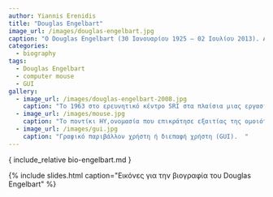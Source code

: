 ```yaml
---
author: Yiannis Erenidis
title: "Douglas Engelbart"
image_url: /images/douglas-engelbart.jpg
caption: "O Douglas Engelbart (30 Ιανουαρίου 1925 – 02 Ιουλίου 2013). Αμερικάνος μηχανικός και εφευρέτης. Τιμήθηκε με πολλά βραβεία όπως Turing Award, Lemelson-MIT Prize, National Medal of Technology κ.α.. Ξεκίνησε να εργάζεται την δεκαετία του 1950. Διακρίθηκε για τις πατέντες του  Graphical User Interface (GUI), groupware και computer mouse. Θεωρήθηκε ο πατέρας του ποντικιού των ηλεκτρονικών υπολογιστών."
categories:
  - biography
tags:
  - Douglas Engelbart
  - computer mouse
  - GUI
gallery:
  - image_url: /images/douglas-engelbart-2008.jpg
    caption: "Το 1963 στο ερευνητικό κέντρο SRI στα πλαίσια μιας εργασίας, ο Douglas Engelbart μαζί με τον μηχανικό Bill English εφήυραν το ποντίκι. Αρχικά δεν έδωσαν την πρέπουσα σημασία στην εφεύρεσή τους. Όμως, το 1968 το ποντίκι έγινε ένα από τα βασικά συστατικά του συστήματος oN-Line System (NLS) το οποίο επινοήθηκε από τον Engelbart. Η παρουσίαση του συστήματος έγινε στο SRI και ονομάστηκε Μητέρα όλων των επιδείξεων."
  - image_url: /images/mouse.jpg
    caption: "Το ποντίκι ΗΥ,ονομασία που επικράτησε εξαιτίας της ομοιότητάς του με το τροκτικό. Μια περιφερειακή συσκευή εισόδου που χρησιμοποιείται στους ΗΥ και tablet. Η κίνηση του στην οθόνη των ΗΥ αντιστοιχεί με δείκτη. Ανάλογα με την κατασκευή του διακρείνεται σε Μηχανικό, Οπτικό και Λέιζερ ποντίκι."
  - image_url: /images/gui.jpg
    caption: "Γραφικό παριβάλλον χρήστη ή διεπαφή χρήστη (GUI).  "
---
```


{ include_relative bio-engelbart.md }

{% include slides.html caption="Εικόνες για την βιογραφία του Douglas Engelbart" %}

